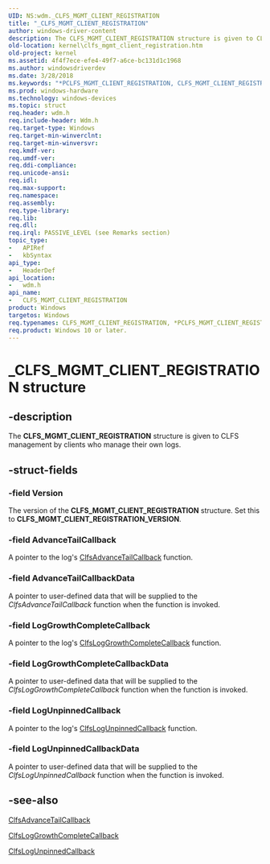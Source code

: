 ```yaml
---
UID: NS:wdm._CLFS_MGMT_CLIENT_REGISTRATION
title: "_CLFS_MGMT_CLIENT_REGISTRATION"
author: windows-driver-content
description: The CLFS_MGMT_CLIENT_REGISTRATION structure is given to CLFS management by clients who manage their own logs.
old-location: kernel\clfs_mgmt_client_registration.htm
old-project: kernel
ms.assetid: 4f4f7ece-efe4-49f7-a6ce-bc131d1c1968
ms.author: windowsdriverdev
ms.date: 3/28/2018
ms.keywords: "*PCLFS_MGMT_CLIENT_REGISTRATION, CLFS_MGMT_CLIENT_REGISTRATION, CLFS_MGMT_CLIENT_REGISTRATION structure [Kernel-Mode Driver Architecture], PCLFS_MGMT_CLIENT_REGISTRATION, PCLFS_MGMT_CLIENT_REGISTRATION structure pointer [Kernel-Mode Driver Architecture], _CLFS_MGMT_CLIENT_REGISTRATION, kernel.clfs_mgmt_client_registration, kstruct_a_b4089ae7-0e80-4da0-b062-cda3d5aa65f4.xml, wdm/CLFS_MGMT_CLIENT_REGISTRATION, wdm/PCLFS_MGMT_CLIENT_REGISTRATION"
ms.prod: windows-hardware
ms.technology: windows-devices
ms.topic: struct
req.header: wdm.h
req.include-header: Wdm.h
req.target-type: Windows
req.target-min-winverclnt: 
req.target-min-winversvr: 
req.kmdf-ver: 
req.umdf-ver: 
req.ddi-compliance: 
req.unicode-ansi: 
req.idl: 
req.max-support: 
req.namespace: 
req.assembly: 
req.type-library: 
req.lib: 
req.dll: 
req.irql: PASSIVE_LEVEL (see Remarks section)
topic_type:
-	APIRef
-	kbSyntax
api_type:
-	HeaderDef
api_location:
-	wdm.h
api_name:
-	CLFS_MGMT_CLIENT_REGISTRATION
product: Windows
targetos: Windows
req.typenames: CLFS_MGMT_CLIENT_REGISTRATION, *PCLFS_MGMT_CLIENT_REGISTRATION
req.product: Windows 10 or later.
---
```


# _CLFS_MGMT_CLIENT_REGISTRATION structure


## -description


The <b>CLFS_MGMT_CLIENT_REGISTRATION</b> structure is given to CLFS management by clients who manage their own logs.


## -struct-fields




### -field Version

The version of the <b>CLFS_MGMT_CLIENT_REGISTRATION</b> structure. Set this to <b>CLFS_MGMT_CLIENT_REGISTRATION_VERSION</b>.


### -field AdvanceTailCallback

A pointer to the log's <a href="https://msdn.microsoft.com/library/windows/hardware/ff540776">ClfsAdvanceTailCallback</a> function.


### -field AdvanceTailCallbackData

A pointer to user-defined data that will be supplied to the <i>ClfsAdvanceTailCallback</i> function when the function is invoked. 


### -field LogGrowthCompleteCallback

A pointer to the log's <a href="https://msdn.microsoft.com/library/windows/hardware/ff541562">ClfsLogGrowthCompleteCallback</a> function.


### -field LogGrowthCompleteCallbackData

A pointer to user-defined data that will be supplied to the <i>ClfsLogGrowthCompleteCallback</i> function when the function is invoked. 


### -field LogUnpinnedCallback

A pointer to the log's <a href="https://msdn.microsoft.com/library/windows/hardware/ff541565">ClfsLogUnpinnedCallback</a> function.


### -field LogUnpinnedCallbackData

A pointer to user-defined data that will be supplied to the <i>ClfsLogUnpinnedCallback</i> function when the function is invoked. 


## -see-also




<a href="https://msdn.microsoft.com/library/windows/hardware/ff540776">ClfsAdvanceTailCallback</a>



<a href="https://msdn.microsoft.com/library/windows/hardware/ff541562">ClfsLogGrowthCompleteCallback</a>



<a href="https://msdn.microsoft.com/library/windows/hardware/ff541565">ClfsLogUnpinnedCallback</a>
 

 

